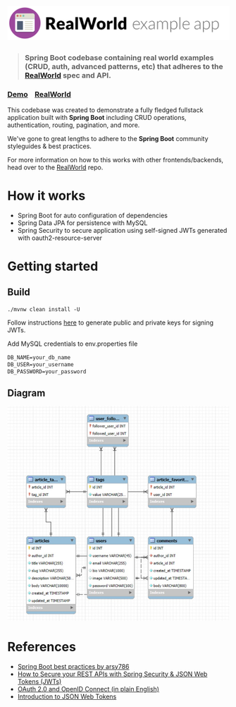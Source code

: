 # ![RealWorld Example App](logo.png)

> ### Spring Boot codebase containing real world examples (CRUD, auth, advanced patterns, etc) that adheres to the [RealWorld](https://github.com/gothinkster/realworld) spec and API.


### [Demo](https://demo.realworld.io/)&nbsp;&nbsp;&nbsp;&nbsp;[RealWorld](https://github.com/gothinkster/realworld)


This codebase was created to demonstrate a fully fledged fullstack application built with **Spring Boot** including CRUD operations, authentication, routing, pagination, and more.

We've gone to great lengths to adhere to the **Spring Boot** community styleguides & best practices.

For more information on how to this works with other frontends/backends, head over to the [RealWorld](https://github.com/gothinkster/realworld) repo.


# How it works
- Spring Boot for auto configuration of dependencies
- Spring Data JPA for persistence with MySQL
- Spring Security to secure application using self-signed JWTs generated with oauth2-resource-server

# Getting started

## Build
```
./mvnw clean install -U
```
Follow instructions [here](https://www.danvega.dev/blog/spring-security-jwt#rsa-public-private-keys) to generate public and private keys for signing JWTs.

Add MySQL credentials to env.properties file
```
DB_NAME=your_db_name
DB_USER=your_username
DB_PASSWORD=your_password
```

## Diagram
![Database ER diagram](realworld-er-diagram.jpg "ER diagram")

# References
- [Spring Boot best practices by arsy786](https://github.com/arsy786/springboot-best-practices/tree/master)
- [How to Secure your REST APIs with Spring Security & JSON Web Tokens (JWTs)](https://www.danvega.dev/blog/spring-security-jwt)
- [OAuth 2.0 and OpenID Connect (in plain English)](https://www.youtube.com/watch?v=996OiexHze0)
- [Introduction to JSON Web Tokens](https://jwt.io/introduction)
